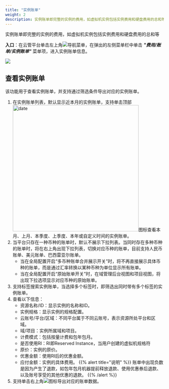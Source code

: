 ```yaml
---
title: "实例账单"
weight: 2
description: 实例账单即完整的实例的费用，如虚拟机实例包括实例费用和硬盘费用的总和等
---
```


实例账单即完整的实例的费用，如虚拟机实例包括实例费用和硬盘费用的总和等

**入口**：在云管平台单击左上角![](../../../images/intro/nav.png)导航菜单，在弹出的左侧菜单栏中单击 **_"费用/账单/实例账单"_** 菜单项，进入实例账单信息。

  ![](../../../images/bill/associatebill1.png)


## 查看实例账单

该功能用于查看实例账单，并支持通过筛选条件导出对应的实例账单。

1. 在实例账单列表，默认显示近本月的实例账单，支持单击顶部<img src="../../../images/bill/month1.png" width="400" alt="date">图标查看本月、上月、本季度、上季度、本年或自定义时间的实例账单。
2. 当平台只存在一种币种的账单时，默认不展示下拉列表。当同时存在多种币种的账单时，将在右上角出现下拉列表，切换对应币种的账单，目前支持人民币账单、美元账单、巴西雷亚尔账单。
    - 当在全局配置开启“多币种账单合并展示开关”时，将不再直接展示具体币种的账单，而是通过汇率转换以某种币种为单位显示所有账单。
    - 当在全局配置开启“原始账单开关”时，在域管理后台视图和项目视图，将出现下拉选项显示对应币种的原始账单。
3. 支持标签搜索实例账单，当选择多个标签时，即筛选出同时带有多个标签的实例账单。
4. 查看以下信息：
    - 资源名称/ID：显示实例的名称和ID。
    - 实例规格：显示实例的规格配置。
    - 云账号/平台/区域：不同平台属于不同云账号，表示资源所处平台和区域。
    - 域/项目：实例所属域和项目。
    - 计费模式：包括按量计费和包年包月。
    - 是否使用RI：RI即Reserved Instance，当用户创建的虚拟机规格符
    - 原价：实例的原价。
    - 优惠金额：使用RI后的优惠金额。
    - 应付金额：实例的具体费用。
{{% alert title="说明" %}}
账单中出现负数是因为产生了退款，如包年包月机器提前释放退款、使用优惠券后退款、以及账号享受的其他优惠的退款。
{{% /alert %}}
5. 支持单击右上角![](../../../images/system/download.png)图标导出对应的账单数据。